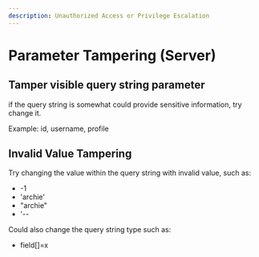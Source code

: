 ```yaml
---
description: Unauthorized Access or Privilege Escalation
---
```


# Parameter Tampering (Server)

## Tamper visible query string parameter

if the query string is somewhat could provide sensitive information, try change it.

Example: id, username, profile

## Invalid Value Tampering

Try changing the value within the query string with invalid value, such as:

* -1
* 'archie'
* "archie"
* '--

Could also change the query string type such as:

* field\[]=x

